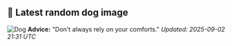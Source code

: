 ## 🐶 Latest random dog image
![Dog](https://images.dog.ceo/breeds/puggle/IMG_162320.jpg)
**Advice:** "Don't always rely on your comforts."
*Updated: 2025-09-02 21:31 UTC*
